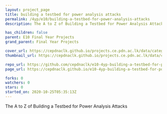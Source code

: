 ```yaml
---
layout: project_page
title: building a testbed for power analysis attacks
permalink: /4yp/e10/building-a-testbed-for-power-analysis-attacks
description: The A to Z of Building a Testbed for Power Analysis Attacks

has_children: false
parent: E10 Final Year Projects
grand_parent: Final Year Projects

cover_url: https://cepdnaclk.github.io/projects.ce.pdn.ac.lk/data/categories/4yp/cover_page.jpg
thumbnail_url: https://cepdnaclk.github.io/projects.ce.pdn.ac.lk/data/categories/4yp/thumbnail.jpg

repo_url: https://github.com/cepdnaclk/e10-4yp-building-a-testbed-for-power-analysis-attacks
page_url: https://cepdnaclk.github.io/e10-4yp-building-a-testbed-for-power-analysis-attacks

forks: 0
watchers: 0
stars: 0
started_on: 2020-10-25T05:35:13Z
---
```

The A to Z of Building a Testbed for Power Analysis Attacks

